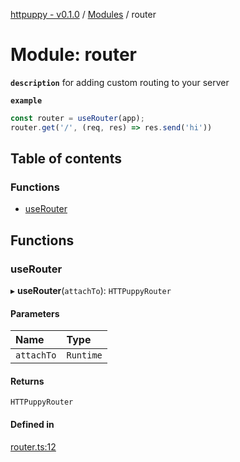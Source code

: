 [httpuppy - v0.1.0](../README.md) / [Modules](../modules.md) / router

# Module: router

**`description`** for adding custom routing to your server

**`example`**
```javascript
const router = useRouter(app);
router.get('/', (req, res) => res.send('hi'))
```

## Table of contents

### Functions

- [useRouter](router.md#userouter)

## Functions

### useRouter

▸ **useRouter**(`attachTo`): `HTTPuppyRouter`

#### Parameters

| Name | Type |
| :------ | :------ |
| `attachTo` | `Runtime` |

#### Returns

`HTTPuppyRouter`

#### Defined in

[router.ts:12](https://github.com/abschill/httpuppy/blob/18aaec0/src/router.ts#L12)
